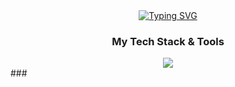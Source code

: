 <div align="center">
  <a href="https://git.io/typing-svg"><img src="https://readme-typing-svg.demolab.com?font=Fira+Code&weight=700&size=30&pause=1000&color=F7F7F7&center=true&vCenter=true&width=435&lines=ASHESH+DEVELOPMENT" alt="Typing SVG" /></a>
</div>

###

<h3 align="center">My Tech Stack & Tools</h3>

<div align="center">
  <a href="https://skillicons.dev">
    <img src="https://skillicons.dev/icons?i=python,django,unity,dotnet,symfony&theme=dark" />
  </a>
</div>
###
